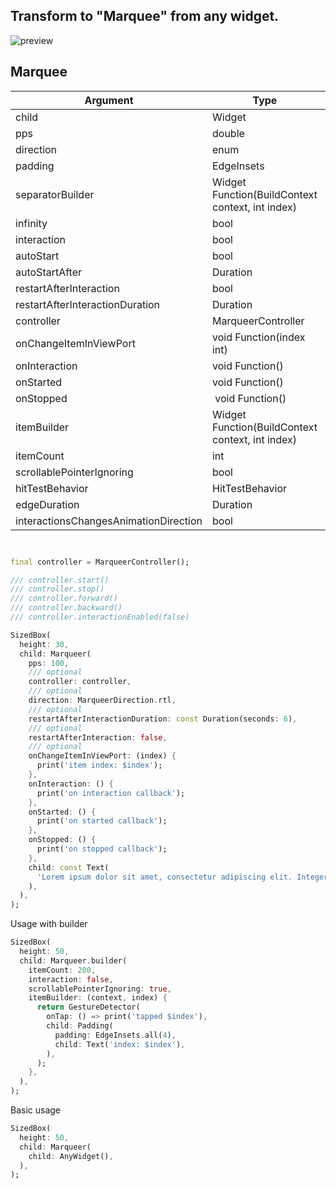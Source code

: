 <h2>Transform to "Marquee" from any widget.</h2>


<img src="https://raw.githubusercontent.com/GeceGibi/marqueer/main/preview.gif" alt="preview">


## Marquee
| Argument                              | Type                                              | Required | Default                     |
| ------------------------------------- | ------------------------------------------------- | -------- | --------------------------- |
| child                                 | Widget                                            | YES      | -                           |
| pps                                   | double                                            | NO       | 15.0                        |
| direction                             | enum                                              | NO       | MarqueerDirection.rtl       |
| padding                               | EdgeInsets                                        | NO       | EdgeInsets.zero             |
| separatorBuilder                      | Widget Function(BuildContext context, int index)  | NO       | null                        |
| infinity                              | bool                                              | NO       | true                        |    
| interaction                           | bool                                              | NO       | true                        |
| autoStart                             | bool                                              | NO       | true                        |
| autoStartAfter                        | Duration                                          | NO       | Duration.zero               |
| restartAfterInteraction               | bool                                              | NO       | true                        | 
| restartAfterInteractionDuration       | Duration                                          | NO       | Duration(seconds: 3)        |
| controller                            | MarqueerController                                | NO       | null                        |
| onChangeItemInViewPort                | void Function(index int)                          | NO       | null                        |
| onInteraction                         | void Function()                                   | NO       | null                        |
| onStarted                             | void Function()                                   | NO       | null                        |
| onStopped                             | void Function()                                   | NO       | null                        |
| itemBuilder                           | Widget Function(BuildContext context, int index)  | YES      | null                        |
| itemCount                             | int                                               | NO       | null                        |
| scrollablePointerIgnoring             | bool                                              | NO       | false                       |
| hitTestBehavior                       | HitTestBehavior                                   | NO       | HitTestBehavior.translucent | 
| edgeDuration                          | Duration                                          | NO       | Duration.zero               | 
| interactionsChangesAnimationDirection | bool                                              | NO       | true                        |
```dart


final controller = MarqueerController();

/// controller.start()
/// controller.stop()
/// controller.forward()
/// controller.backward()
/// controller.interactionEnabled(false)

SizedBox(
  height: 30,
  child: Marqueer(
    pps: 100,
    /// optional
    controller: controller,
    /// optional
    direction: MarqueerDirection.rtl,
    /// optional
    restartAfterInteractionDuration: const Duration(seconds: 6),
    /// optional
    restartAfterInteraction: false,
    /// optional
    onChangeItemInViewPort: (index) {
      print('item index: $index');
    },
    onInteraction: () {
      print('on interaction callback');
    },
    onStarted: () {
      print('on started callback');
    },
    onStopped: () {
      print('on stopped callback');
    },
    child: const Text(
      'Lorem ipsum dolor sit amet, consectetur adipiscing elit. Integer pretium massa mollis lorem blandit imperdiet. Nulla mattis vitae mauris vel condimentum. Nam posuere, augue vitae lobortis consequat, odio ante condimentum est, at maximus augue purus id metus. Curabitur condimentum aliquet ante at aliquet. Quisque vel massa congue, bibendum leo sodales, malesuada ante. Maecenas sed tortor quis ipsum dictum sollicitudin.',
    ),
  ),
);
```

Usage with builder

```dart
SizedBox(
  height: 50,
  child: Marqueer.builder(
    itemCount: 200,
    interaction: false,
    scrollablePointerIgnoring: true,
    itemBuilder: (context, index) {
      return GestureDetector(
        onTap: () => print('tapped $index'),
        child: Padding(
          padding: EdgeInsets.all(4),
          child: Text('index: $index'),
        ),
      );
    },
  ),
);
```


Basic usage

```dart
SizedBox(
  height: 50,
  child: Marqueer(
    child: AnyWidget(),
  ),
);
```